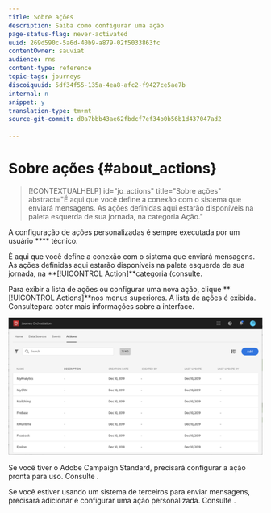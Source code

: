 ```yaml
---
title: Sobre ações
description: Saiba como configurar uma ação
page-status-flag: never-activated
uuid: 269d590c-5a6d-40b9-a879-02f5033863fc
contentOwner: sauviat
audience: rns
content-type: reference
topic-tags: journeys
discoiquuid: 5df34f55-135a-4ea8-afc2-f9427ce5ae7b
internal: n
snippet: y
translation-type: tm+mt
source-git-commit: d0a7bbb43ae62fbdcf7ef34b0b56b1d437047ad2

---
```



# Sobre ações {#about_actions}

>[!CONTEXTUALHELP]
>id=&quot;jo_actions&quot;
>title=&quot;Sobre ações&quot;
>abstract=&quot;É aqui que você define a conexão com o sistema que enviará mensagens. As ações definidas aqui estarão disponíveis na paleta esquerda de sua jornada, na categoria Ação.&quot;

A configuração de ações personalizadas é sempre executada por um usuário **** técnico.

É aqui que você define a conexão com o sistema que enviará mensagens. As ações definidas aqui estarão disponíveis na paleta esquerda de sua jornada, na **[!UICONTROL Action]**categoria (consulte[](../building-journeys/about-action-activities.md).

Para exibir a lista de ações ou configurar uma nova ação, clique **[!UICONTROL Actions]**nos menus superiores. A lista de ações é exibida. Consulte[](../about/user-interface.md)para obter mais informações sobre a interface.

![](../assets/custom1.png)

Se você tiver o Adobe Campaign Standard, precisará configurar a ação pronta para uso. Consulte [](../action/working-with-adobe-campaign.md).

Se você estiver usando um sistema de terceiros para enviar mensagens, precisará adicionar e configurar uma ação personalizada. Consulte [](../action/about-custom-action-configuration.md).

